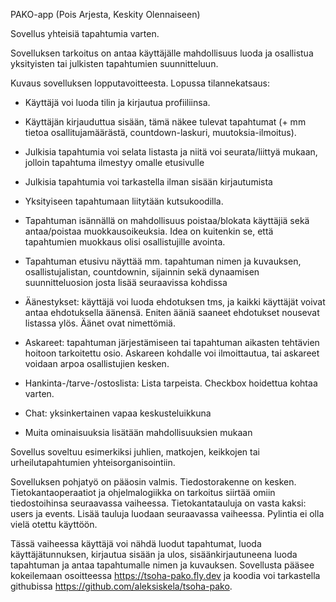 PAKO-app (Pois Arjesta, Keskity Olennaiseen)

Sovellus yhteisiä tapahtumia varten.

Sovelluksen tarkoitus on antaa käyttäjälle mahdollisuus luoda ja osallistua yksityisten tai julkisten tapahtumien suunnitteluun.

Kuvaus sovelluksen lopputavoitteesta. Lopussa tilannekatsaus:

- Käyttäjä voi luoda tilin ja kirjautua profiiliinsa.
- Käyttäjän kirjauduttua sisään, tämä näkee tulevat tapahtumat (+ mm tietoa osallitujamäärästä, countdown-laskuri, muutoksia-ilmoitus).
- Julkisia tapahtumia voi selata listasta ja niitä voi seurata/liittyä mukaan, jolloin tapahtuma ilmestyy omalle etusivulle
- Julkisia tapahtumia voi tarkastella ilman sisään kirjautumista
- Yksityiseen tapahtumaan liitytään kutsukoodilla.
- Tapahtuman isännällä on mahdollisuus poistaa/blokata käyttäjiä sekä antaa/poistaa muokkausoikeuksia. Idea on kuitenkin se, että tapahtumien muokkaus olisi osallistujille avointa.

- Tapahtuman etusivu näyttää mm. tapahtuman nimen ja kuvauksen, osallistujalistan, countdownin, sijainnin sekä dynaamisen suunnitteluosion josta lisää seuraavissa kohdissa
- Äänestykset: käyttäjä voi luoda ehdotuksen tms, ja kaikki käyttäjät voivat antaa ehdotuksella äänensä. Eniten ääniä saaneet ehdotukset nousevat listassa ylös. Äänet ovat nimettömiä.
- Askareet: tapahtuman järjestämiseen tai tapahtuman aikasten tehtävien hoitoon tarkoitettu osio. Askareen kohdalle voi ilmoittautua, tai askareet voidaan arpoa osallistujien kesken.
- Hankinta-/tarve-/ostoslista: Lista tarpeista. Checkbox hoidettua kohtaa varten. 
- Chat: yksinkertainen vapaa keskusteluikkuna
- Muita ominaisuuksia lisätään mahdollisuuksien mukaan

Sovellus soveltuu esimerkiksi juhlien, matkojen, keikkojen tai urheilutapahtumien yhteisorganisointiin.

Sovelluksen pohjatyö on pääosin valmis. Tiedostorakenne on kesken. Tietokantaoperaatiot ja ohjelmalogiikka on tarkoitus siirtää omiin tiedostoihinsa seuraavassa vaiheessa. Tietokantatauluja on vasta kaksi: users ja events. Lisää tauluja luodaan seuraavassa vaiheessa. Pylintia ei olla vielä otettu käyttöön.

Tässä vaiheessa käyttäjä voi nähdä luodut tapahtumat, luoda käyttäjätunnuksen, kirjautua sisään ja ulos, sisäänkirjautuneena luoda tapahtuman ja antaa tapahtumalle nimen ja kuvauksen. Sovellusta pääsee kokeilemaan osoitteessa https://tsoha-pako.fly.dev ja koodia voi tarkastella githubissa https://github.com/aleksiskela/tsoha-pako.